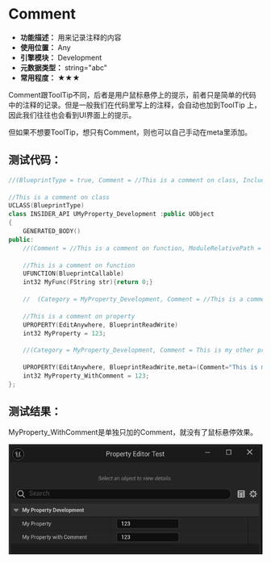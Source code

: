 ﻿# Comment

- **功能描述：** 用来记录注释的内容
- **使用位置：** Any
- **引擎模块：** Development
- **元数据类型：** string="abc"
- **常用程度：** ★★★

Comment跟ToolTip不同，后者是用户鼠标悬停上的提示，前者只是简单的代码中的注释的记录。但是一般我们在代码里写上的注释，会自动也加到ToolTip 上，因此我们往往也会看到UI界面上的提示。

但如果不想要ToolTip，想只有Comment，则也可以自己手动在meta里添加。

## 测试代码：

```cpp
//(BlueprintType = true, Comment = //This is a comment on class, IncludePath = Property/Development/MyProperty_Development.h, ModuleRelativePath = Property/Development/MyProperty_Development.h, ToolTip = This is a comment on class)

//This is a comment on class
UCLASS(BlueprintType)
class INSIDER_API UMyProperty_Development :public UObject
{
	GENERATED_BODY()
public:
	//(Comment = //This is a comment on function, ModuleRelativePath = Property/Development/MyProperty_Development.h, ToolTip = This is a comment on function)

	//This is a comment on function
	UFUNCTION(BlueprintCallable)
	int32 MyFunc(FString str){return 0;}

	//	(Category = MyProperty_Development, Comment = //This is a comment on property, ModuleRelativePath = Property/Development/MyProperty_Development.h, ToolTip = This is a comment on property)

	//This is a comment on property
	UPROPERTY(EditAnywhere, BlueprintReadWrite)
	int32 MyProperty = 123;

	//(Category = MyProperty_Development, Comment = This is my other property., ModuleRelativePath = Property/Development/MyProperty_Development.h)

	UPROPERTY(EditAnywhere, BlueprintReadWrite,meta=(Comment="This is my other property."))
	int32 MyProperty_WithComment = 123;
};

```

## 测试结果：

MyProperty_WithComment是单独只加的Comment，就没有了鼠标悬停效果。

![Comment](Comment.gif)